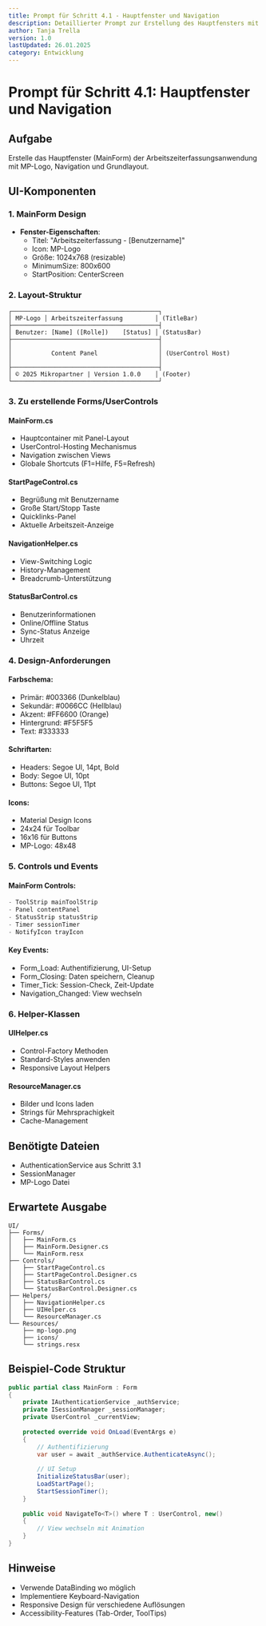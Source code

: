 ```yaml
---
title: Prompt für Schritt 4.1 - Hauptfenster und Navigation
description: Detaillierter Prompt zur Erstellung des Hauptfensters mit Navigation
author: Tanja Trella
version: 1.0
lastUpdated: 26.01.2025
category: Entwicklung
---
```


# Prompt für Schritt 4.1: Hauptfenster und Navigation

## Aufgabe
Erstelle das Hauptfenster (MainForm) der Arbeitszeiterfassungsanwendung mit MP-Logo, Navigation und Grundlayout.

## UI-Komponenten

### 1. MainForm Design
- **Fenster-Eigenschaften**:
  - Titel: "Arbeitszeiterfassung - [Benutzername]"
  - Icon: MP-Logo
  - Größe: 1024x768 (resizable)
  - MinimumSize: 800x600
  - StartPosition: CenterScreen

### 2. Layout-Struktur
```
┌─────────────────────────────────────────┐
│ MP-Logo │ Arbeitszeiterfassung         │ (TitleBar)
├─────────────────────────────────────────┤
│ Benutzer: [Name] ([Rolle])    [Status] │ (StatusBar)
├─────────────────────────────────────────┤
│                                         │
│           Content Panel                 │ (UserControl Host)
│                                         │
├─────────────────────────────────────────┤
│ © 2025 Mikropartner | Version 1.0.0    │ (Footer)
└─────────────────────────────────────────┘
```

### 3. Zu erstellende Forms/UserControls

#### MainForm.cs
- Hauptcontainer mit Panel-Layout
- UserControl-Hosting Mechanismus
- Navigation zwischen Views
- Globale Shortcuts (F1=Hilfe, F5=Refresh)

#### StartPageControl.cs
- Begrüßung mit Benutzername
- Große Start/Stopp Taste
- Quicklinks-Panel
- Aktuelle Arbeitszeit-Anzeige

#### NavigationHelper.cs
- View-Switching Logic
- History-Management
- Breadcrumb-Unterstützung

#### StatusBarControl.cs
- Benutzerinformationen
- Online/Offline Status
- Sync-Status Anzeige
- Uhrzeit

### 4. Design-Anforderungen

#### Farbschema:
- Primär: #003366 (Dunkelblau)
- Sekundär: #0066CC (Hellblau)
- Akzent: #FF6600 (Orange)
- Hintergrund: #F5F5F5
- Text: #333333

#### Schriftarten:
- Headers: Segoe UI, 14pt, Bold
- Body: Segoe UI, 10pt
- Buttons: Segoe UI, 11pt

#### Icons:
- Material Design Icons
- 24x24 für Toolbar
- 16x16 für Buttons
- MP-Logo: 48x48

### 5. Controls und Events

#### MainForm Controls:
```csharp
- ToolStrip mainToolStrip
- Panel contentPanel
- StatusStrip statusStrip
- Timer sessionTimer
- NotifyIcon trayIcon
```

#### Key Events:
- Form_Load: Authentifizierung, UI-Setup
- Form_Closing: Daten speichern, Cleanup
- Timer_Tick: Session-Check, Zeit-Update
- Navigation_Changed: View wechseln

### 6. Helper-Klassen

#### UIHelper.cs
- Control-Factory Methoden
- Standard-Styles anwenden
- Responsive Layout Helpers

#### ResourceManager.cs
- Bilder und Icons laden
- Strings für Mehrsprachigkeit
- Cache-Management

## Benötigte Dateien
- AuthenticationService aus Schritt 3.1
- SessionManager
- MP-Logo Datei

## Erwartete Ausgabe
```
UI/
├── Forms/
│   ├── MainForm.cs
│   ├── MainForm.Designer.cs
│   └── MainForm.resx
├── Controls/
│   ├── StartPageControl.cs
│   ├── StartPageControl.Designer.cs
│   ├── StatusBarControl.cs
│   └── StatusBarControl.Designer.cs
├── Helpers/
│   ├── NavigationHelper.cs
│   ├── UIHelper.cs
│   └── ResourceManager.cs
└── Resources/
    ├── mp-logo.png
    ├── icons/
    └── strings.resx
```

## Beispiel-Code Struktur
```csharp
public partial class MainForm : Form
{
    private IAuthenticationService _authService;
    private ISessionManager _sessionManager;
    private UserControl _currentView;
    
    protected override void OnLoad(EventArgs e)
    {
        // Authentifizierung
        var user = await _authService.AuthenticateAsync();
        
        // UI Setup
        InitializeStatusBar(user);
        LoadStartPage();
        StartSessionTimer();
    }
    
    public void NavigateTo<T>() where T : UserControl, new()
    {
        // View wechseln mit Animation
    }
}
```

## Hinweise
- Verwende DataBinding wo möglich
- Implementiere Keyboard-Navigation
- Responsive Design für verschiedene Auflösungen
- Accessibility-Features (Tab-Order, ToolTips)